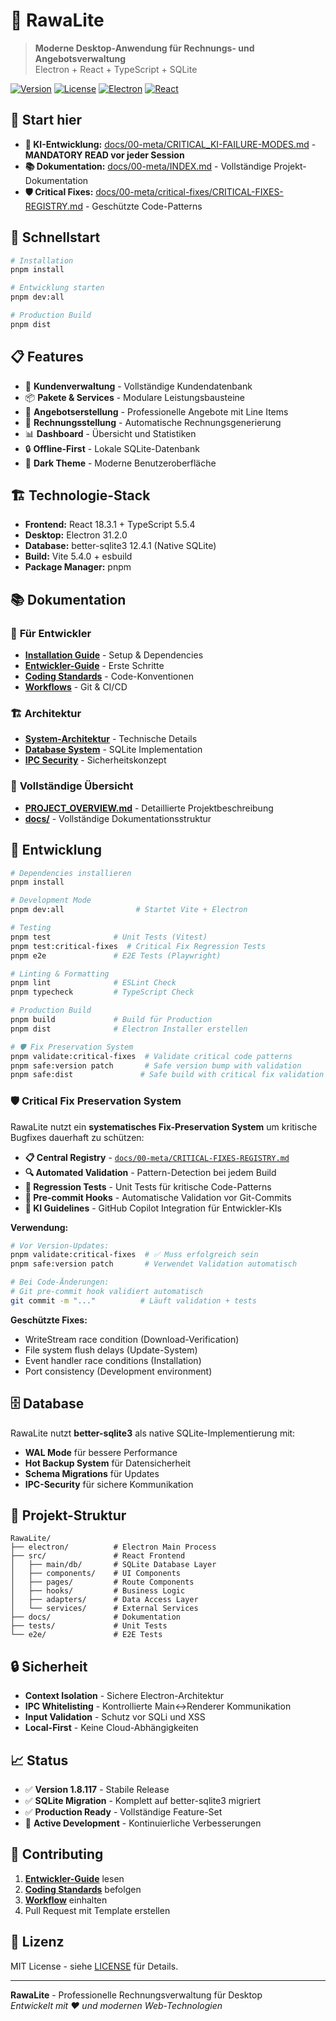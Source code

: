 # 🏢 RawaLite

> **Moderne Desktop-Anwendung für Rechnungs- und Angebotsverwaltung**  
> Electron + React + TypeScript + SQLite

[![Version](https://img.shields.io/badge/version-1.8.117-blue)](https://github.com/MonaFP/RawaLite/releases)
[![License](https://img.shields.io/badge/license-MIT-green)](LICENSE)
[![Electron](https://img.shields.io/badge/electron-31.2.0-brightgreen)](https://electronjs.org/)
[![React](https://img.shields.io/badge/react-18.3.1-blue)](https://reactjs.org/)

## 🎯 **Start hier**

- **🤖 KI-Entwicklung:** [docs/00-meta/CRITICAL_KI-FAILURE-MODES.md](docs/00-meta/CRITICAL_KI-FAILURE-MODES.md) - **MANDATORY READ vor jeder Session**
- **📚 Dokumentation:** [docs/00-meta/INDEX.md](docs/00-meta/INDEX.md) - Vollständige Projekt-Dokumentation
- **🛡️ Critical Fixes:** [docs/00-meta/critical-fixes/CRITICAL-FIXES-REGISTRY.md](docs/00-meta/critical-fixes/CRITICAL-FIXES-REGISTRY.md) - Geschützte Code-Patterns

## 🚀 **Schnellstart**

```bash
# Installation
pnpm install

# Entwicklung starten
pnpm dev:all

# Production Build
pnpm dist
```

## 📋 **Features**

- 👥 **Kundenverwaltung** - Vollständige Kundendatenbank
- 📦 **Pakete & Services** - Modulare Leistungsbausteine  
- 📄 **Angebotserstellung** - Professionelle Angebote mit Line Items
- 🧾 **Rechnungsstellung** - Automatische Rechnungsgenerierung
- 📊 **Dashboard** - Übersicht und Statistiken
- 🔒 **Offline-First** - Lokale SQLite-Datenbank
- 🎨 **Dark Theme** - Moderne Benutzeroberfläche

## 🏗️ **Technologie-Stack**

- **Frontend:** React 18.3.1 + TypeScript 5.5.4
- **Desktop:** Electron 31.2.0
- **Database:** better-sqlite3 12.4.1 (Native SQLite)
- **Build:** Vite 5.4.0 + esbuild
- **Package Manager:** pnpm

## 📚 **Dokumentation**

### 🎯 **Für Entwickler**
- **[Installation Guide](docs/50-persistence/INSTALL.md)** - Setup & Dependencies
- **[Entwickler-Guide](docs/00-standards/DEV_GUIDE.md)** - Erste Schritte
- **[Coding Standards](docs/00-standards/standards.md)** - Code-Konventionen
- **[Workflows](docs/00-standards/workflows/WORKFLOWS.md)** - Git & CI/CD

### 🏗️ **Architektur**
- **[System-Architektur](docs/10-architecture/ARCHITEKTUR.md)** - Technische Details
- **[Database System](docs/50-persistence/SQLITE-DATABASE-SYSTEM.md)** - SQLite Implementation
- **[IPC Security](docs/60-security/ipc/IPC-DATABASE-SECURITY.md)** - Sicherheitskonzept

### 📖 **Vollständige Übersicht**
- **[PROJECT_OVERVIEW.md](PROJECT_OVERVIEW.md)** - Detaillierte Projektbeschreibung
- **[docs/](docs/)** - Vollständige Dokumentationsstruktur

## 🔧 **Entwicklung**

```bash
# Dependencies installieren
pnpm install

# Development Mode
pnpm dev:all                # Startet Vite + Electron

# Testing
pnpm test              # Unit Tests (Vitest)
pnpm test:critical-fixes  # Critical Fix Regression Tests
pnpm e2e               # E2E Tests (Playwright)

# Linting & Formatting
pnpm lint              # ESLint Check
pnpm typecheck         # TypeScript Check

# Production Build
pnpm build             # Build für Production
pnpm dist              # Electron Installer erstellen

# 🛡️ Fix Preservation System
pnpm validate:critical-fixes  # Validate critical code patterns
pnpm safe:version patch       # Safe version bump with validation
pnpm safe:dist               # Safe build with critical fix validation
```

### 🛡️ **Critical Fix Preservation System**

RawaLite nutzt ein **systematisches Fix-Preservation System** um kritische Bugfixes dauerhaft zu schützen:

- **📋 Central Registry** - [`docs/00-meta/CRITICAL-FIXES-REGISTRY.md`](docs/00-meta/CRITICAL-FIXES-REGISTRY.md)
- **🔍 Automated Validation** - Pattern-Detection bei jedem Build
- **🧪 Regression Tests** - Unit Tests für kritische Code-Patterns  
- **🚫 Pre-commit Hooks** - Automatische Validation vor Git-Commits
- **🤖 KI Guidelines** - GitHub Copilot Integration für Entwickler-KIs

**Verwendung:**
```bash
# Vor Version-Updates:
pnpm validate:critical-fixes  # ✅ Muss erfolgreich sein
pnpm safe:version patch       # Verwendet Validation automatisch

# Bei Code-Änderungen:
# Git pre-commit hook validiert automatisch
git commit -m "..."          # Läuft validation + tests
```

**Geschützte Fixes:**
- WriteStream race condition (Download-Verification)
- File system flush delays (Update-System)  
- Event handler race conditions (Installation)
- Port consistency (Development environment)

## 🗄️ **Database**

RawaLite nutzt **better-sqlite3** als native SQLite-Implementierung mit:

- **WAL Mode** für bessere Performance
- **Hot Backup System** für Datensicherheit
- **Schema Migrations** für Updates
- **IPC-Security** für sichere Kommunikation

## 📁 **Projekt-Struktur**

```
RawaLite/
├── electron/          # Electron Main Process
├── src/               # React Frontend
│   ├── main/db/       # SQLite Database Layer
│   ├── components/    # UI Components
│   ├── pages/         # Route Components
│   ├── hooks/         # Business Logic
│   ├── adapters/      # Data Access Layer
│   └── services/      # External Services
├── docs/              # Dokumentation
├── tests/             # Unit Tests
└── e2e/               # E2E Tests
```

## 🔒 **Sicherheit**

- **Context Isolation** - Sichere Electron-Architektur
- **IPC Whitelisting** - Kontrollierte Main↔Renderer Kommunikation
- **Input Validation** - Schutz vor SQLi und XSS
- **Local-First** - Keine Cloud-Abhängigkeiten

## 📈 **Status**

- ✅ **Version 1.8.117** - Stabile Release
- ✅ **SQLite Migration** - Komplett auf better-sqlite3 migriert
- ✅ **Production Ready** - Vollständige Feature-Set
- 🔄 **Active Development** - Kontinuierliche Verbesserungen

## 🤝 **Contributing**

1. **[Entwickler-Guide](docs/00-standards/DEV_GUIDE.md)** lesen
2. **[Coding Standards](docs/00-standards/standards.md)** befolgen
3. **[Workflow](docs/00-standards/workflows/WORKFLOWS.md)** einhalten
4. Pull Request mit Template erstellen

## 📄 **Lizenz**

MIT License - siehe [LICENSE](LICENSE) für Details.

---

**RawaLite** - Professionelle Rechnungsverwaltung für Desktop  
*Entwickelt mit ❤️ und modernen Web-Technologien*